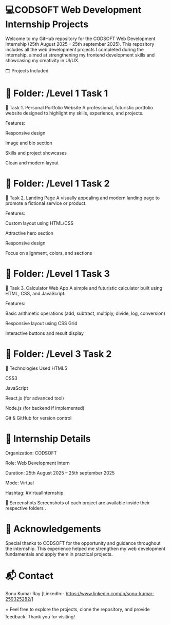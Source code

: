 # 💻CODSOFT Web Development Internship Projects

Welcome to my GitHub repository for the CODSOFT Web Development Internship (25th August 2025 – 25th september 2025). This repository includes all the web development projects I completed during the internship, aimed at strengthening my frontend development skills and showcasing my creativity in UI/UX.

🗂️ Projects Included
# 📁 Folder: /Level 1 Task 1

🔹 Task 1. Personal Portfolio Website
A professional, futuristic portfolio website designed to highlight my skills, experience, and projects.

Features:

Responsive design

Image and bio section

Skills and project showcases

Clean and modern layout

# 📁 Folder: /Level 1 Task 2

🔹 Task 2. Landing Page
A visually appealing and modern landing page to promote a fictional service or product.

Features:

Custom layout using HTML/CSS

Attractive hero section

Responsive design

Focus on alignment, colors, and sections

# 📁 Folder: /Level 1 Task 3

 🔹 Task 3. Calculator Web App
A simple and futuristic calculator built using HTML, CSS, and JavaScript.

Features:

Basic arithmetic operations (add, subtract, multiply, divide, log, conversion)

Responsive layout using CSS Grid

Interactive buttons and result display

# 📁 Folder: /Level 3 Task 2

 🚀 Technologies Used
HTML5

CSS3

JavaScript

React.js (for advanced tool)

Node.js (for backend if implemented)

Git & GitHub for version control

# 📌 Internship Details
Organization: CODSOFT

Role: Web Development Intern

Duration: 25th August 2025 – 25th september 2025

Mode: Virtual

Hashtag: #VirtualInternship

📸 Screenshots
Screenshots of each project are available inside their respective folders .

# 🙌 Acknowledgements
Special thanks to CODSOFT for the opportunity and guidance throughout the internship. This experience helped me strengthen my web development fundamentals and apply them in practical projects.

# 📬 Contact
Sonu Kumar Ray [LinkedIn:- https://www.linkedin.com/in/sonu-kumar-259325282/]

⭐ Feel free to explore the projects, clone the repository, and provide feedback. Thank you for visiting!

